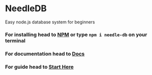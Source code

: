 # NeedleDB

Easy node.js database system for beginners

### For installing head to [NPM](https://www.npmjs.com/package/needle-db) or type `npm i needle-db` on your terminal
### For documentation head to [Docs](https://github.com/NeedleChat/NeedleDB/tree/docs/docs)
### For guide head to [Start Here](https://github.com/NeedleChat/NeedleDB/blob/docs/guide/starthere.md)
